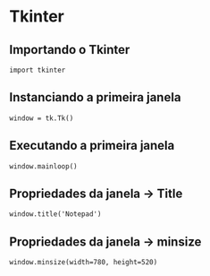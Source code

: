 # Tkinter

## Importando o Tkinter

    import tkinter

## Instanciando a primeira janela

    window = tk.Tk()

## Executando a primeira janela

    window.mainloop()

## Propriedades da janela -> Title

    window.title('Notepad')

## Propriedades da janela -> minsize

    window.minsize(width=780, height=520)
